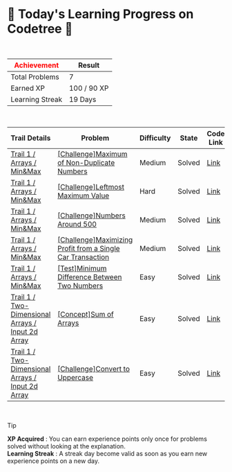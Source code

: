 # 🌲 Today's Learning Progress on Codetree 🌲

<br />

| <span style="color:red;display:block;text-align:center;"> **Achievement**</span> | Result |
|---|---|
|Total Problems| 7 |
| Earned XP | 100 / 90 XP |
| Learning Streak | 19 Days |

<br />

|Trail Details|Problem|Difficulty|State|Code Link|
|---|---|---|---|---|
|[Trail 1 / Arrays / Min&Max](https://www.codetree.ai/trail-info/novice-low/)|[[Challenge]Maximum of Non-Duplicate Numbers](https://www.codetree.ai/trails/complete/curated-cards/challenge-max-of-unique-number/)|Medium|Solved|[Link](https://github.com/linuschoudhury/codetree/blob/main/250126/%EC%A4%91%EB%B3%B5%EB%90%98%EC%A7%80%20%EC%95%8A%EB%8A%94%20%EC%A0%95%EC%88%98%20%EC%A4%91%20%EC%B5%9C%EB%8C%80/max-of-unique-number.py)|
|[Trail 1 / Arrays / Min&Max](https://www.codetree.ai/trail-info/novice-low/)|[[Challenge]Leftmost Maximum Value](https://www.codetree.ai/trails/complete/curated-cards/challenge-leftmost-max-value/)|Hard|Solved|[Link](https://github.com/linuschoudhury/codetree/blob/main/250126/%EA%B0%80%EC%9E%A5%20%EC%99%BC%EC%AA%BD%EC%97%90%20%EC%9E%88%EB%8A%94%20%EC%B5%9C%EB%8C%93%EA%B0%92/leftmost-max-value.py)|
|[Trail 1 / Arrays / Min&Max](https://www.codetree.ai/trail-info/novice-low/)|[[Challenge]Numbers Around 500](https://www.codetree.ai/trails/complete/curated-cards/challenge-near-500/)|Medium|Solved|[Link](https://github.com/linuschoudhury/codetree/blob/main/250126/500%20%EA%B7%BC%EC%B2%98%EC%9D%98%20%EC%88%98/near-500.py)|
|[Trail 1 / Arrays / Min&Max](https://www.codetree.ai/trail-info/novice-low/)|[[Challenge]Maximizing Profit from a Single Car Transaction](https://www.codetree.ai/trails/complete/curated-cards/challenge-max-profit-of-single-car/)|Medium|Solved|[Link](https://github.com/linuschoudhury/codetree/blob/main/250126/%EC%9E%90%EB%8F%99%EC%B0%A8%20%EB%8B%A8%EC%9D%BC%20%EA%B1%B0%EB%9E%98%20%EC%9D%B4%EC%9D%B5%20%EC%B5%9C%EB%8C%80%ED%99%94%ED%95%98%EA%B8%B0/max-profit-of-single-car.py)|
|[Trail 1 / Arrays / Min&Max](https://www.codetree.ai/trail-info/novice-low/)|[[Test]Minimum Difference Between Two Numbers](https://www.codetree.ai/trails/complete/curated-cards/test-minimum-difference-between-two-numbers/)|Easy|Solved|[Link](https://github.com/linuschoudhury/codetree/blob/main/250126/%EB%91%90%20%EC%88%98%EC%9D%98%20%EC%B0%A8%EC%9D%98%20%EC%B5%9C%EC%86%9F%EA%B0%92/minimum-difference-between-two-numbers.py)|
|[Trail 1 / Two-Dimensional Arrays / Input 2d Array](https://www.codetree.ai/trail-info/novice-low/)|[[Concept]Sum of Arrays](https://www.codetree.ai/trails/complete/curated-cards/intro-sum-of-array/)|Easy|Solved|[Link](https://github.com/linuschoudhury/codetree/blob/main/250126/%EB%B0%B0%EC%97%B4%EC%9D%98%20%ED%95%A9/sum-of-array.py)|
|[Trail 1 / Two-Dimensional Arrays / Input 2d Array](https://www.codetree.ai/trail-info/novice-low/)|[[Challenge]Convert to Uppercase](https://www.codetree.ai/trails/complete/curated-cards/challenge-change-to-capital/)|Easy|Solved|[Link](https://github.com/linuschoudhury/codetree/blob/main/250126/%EB%8C%80%EB%AC%B8%EC%9E%90%EB%A1%9C%20%EB%B0%94%EA%BE%B8%EA%B8%B0/change-to-capital.py)|


<br />

> [!TIP]
> **XP Acquired** : You can earn experience points only once for problems solved without looking at the explanation.  
> **Learning Streak** : A streak day become valid as soon as you earn new experience points on a new day.

